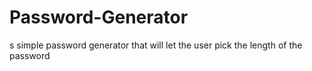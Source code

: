 # Password-Generator
s simple password generator that will let the user pick the length of the password

